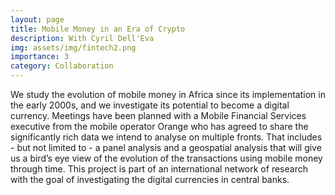 ```yaml
---
layout: page
title: Mobile Money in an Era of Crypto
description: With Cyril Dell'Eva
img: assets/img/fintech2.png
importance: 3
category: Collaboration
---
```


We study the evolution of mobile money in
Africa since its implementation in the early 2000s, and we investigate its potential to become a
digital currency. Meetings have been planned with a Mobile Financial Services executive from the
mobile operator Orange who has agreed to share the significantly rich data we intend to analyse on
multiple fronts. That includes - but not limited to - a panel analysis and a geospatial
analysis that will give us a bird’s eye view of the evolution of the transactions using mobile money
through time.
This project is part of an international network of research with the goal of investigating the digital currencies in central banks.
